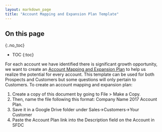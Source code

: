 ```yaml
---
layout: markdown_page
title: "Account Mapping and Expansion Plan Template"
---
```


## On this page
{:.no_toc}

- TOC
{:toc}

For each account we have identified there is significant growth opportunity, we want to create an [Account Mapping and Expansion Plan](https://docs.google.com/presentation/d/1yQ6W7I30I4gW5Vi-TURIz8ZxnmL88uksCl0u9oyRrew/edit#slide=id.g1d0d9137b6_2_38) to help us realize the potential for every account.
This template can be used for both Prospects and Customers but some questions will only pertain to Customers.
To create an account mapping and expansion plan:

1. Create a copy of this document by going to File > Make a Copy.
2. Then, name the file following this format: Company Name 2017 Account Plan.
3. Save it in a Google Drive folder under Sales->Customers->Your Customer
4. Paste the Account Plan link into the Description field on the Account in SFDC


